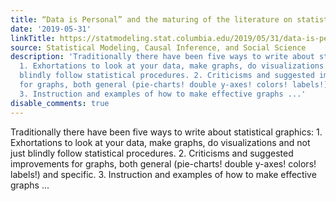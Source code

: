```yaml
---
title: “Data is Personal” and the maturing of the literature on statistical graphics
date: '2019-05-31'
linkTitle: https://statmodeling.stat.columbia.edu/2019/05/31/data-is-personal-and-the-maturing-of-the-literature-on-statistical-graphics/
source: Statistical Modeling, Causal Inference, and Social Science
description: 'Traditionally there have been five ways to write about statistical graphics:
  1. Exhortations to look at your data, make graphs, do visualizations and not just
  blindly follow statistical procedures. 2. Criticisms and suggested improvements
  for graphs, both general (pie-charts! double y-axes! colors! labels!) and specific.
  3. Instruction and examples of how to make effective graphs ...'
disable_comments: true
---
```

Traditionally there have been five ways to write about statistical graphics: 1. Exhortations to look at your data, make graphs, do visualizations and not just blindly follow statistical procedures. 2. Criticisms and suggested improvements for graphs, both general (pie-charts! double y-axes! colors! labels!) and specific. 3. Instruction and examples of how to make effective graphs ...
